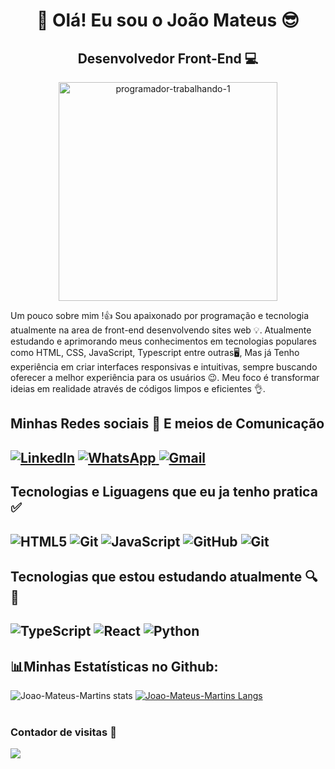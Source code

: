<h1 align= "center">👐 Olá! Eu sou o João Mateus 😎</h1>
 
  <h2 align= "center">Desenvolvedor Front-End 💻</h2>
     
  

<p align= "center"><img width="350" height="350" alt="programador-trabalhando-1" src="https://github.com/user-attachments/assets/05d51f19-10cb-47fa-9fd5-9026ee6bd990" /> </p>

<p> Um pouco sobre mim !👍 Sou apaixonado por programação e tecnologia atualmente na area de front-end  desenvolvendo sites web 💡. Atualmente estudando e aprimorando meus conhecimentos em tecnologias populares como HTML, CSS, JavaScript, Typescript entre outras🖥️, Mas já Tenho experiência em criar interfaces responsivas e intuitivas, sempre buscando oferecer a melhor experiência para os usuários 😉. Meu foco é transformar ideias em realidade através de códigos limpos e eficientes 👌. <p/>

<h2>Minhas Redes sociais 📧 E meios de Comunicação<h2/>

<a href="https://www.linkedin.com/in/jo%C3%A3o-mateus-martins-alves-454745290/"> ![LinkedIn](https://img.shields.io/badge/linkedin-%230077B5.svg?style=for-the-badge&logo=linkedin&logoColor=white)</a>
<a href="https://wa.link/qj54nm">![WhatsApp](https://img.shields.io/badge/WhatsApp-25D366?style=for-the-badge&logo=whatsapp&logoColor=white) </a>
<a href="https://joaomateusmartinsalves3556@gmail.com">![Gmail](https://img.shields.io/badge/Gmail-D14836?style=for-the-badge&logo=gmail&logoColor=white) </a>

<h2>Tecnologias e Liguagens que eu ja tenho pratica ✅<h2/> 
 
![HTML5](https://img.shields.io/badge/html5-%23E34F26.svg?style=for-the-badge&logo=html5&logoColor=white)
![Git](https://img.shields.io/badge/CSS-663399.svg?style=for-the-badge&logo=CSS&logoColor=white)
![JavaScript](https://img.shields.io/badge/javascript-%23323330.svg?style=for-the-badge&logo=javascript&logoColor=%23F7DF1E)
![GitHub](https://img.shields.io/badge/github-%23121011.svg?style=for-the-badge&logo=github&logoColor=white)
![Git](https://img.shields.io/badge/git-%23F05033.svg?style=for-the-badge&logo=git&logoColor=white)

<h2>Tecnologias que estou estudando atualmente 🔍📖<h2/>
 
![TypeScript](https://img.shields.io/badge/typescript-%23007ACC.svg?style=for-the-badge&logo=typescript&logoColor=white)
![React](https://img.shields.io/badge/React-61DAFB.svg?style=for-the-badge&logo=React&logoColor=black)
![Python](https://img.shields.io/badge/python-3670A0?style=for-the-badge&logo=python&logoColor=ffdd54)

 <h2> 📊Minhas  Estatísticas no Github: </h2>
 
![Joao-Mateus-Martins stats](https://github-readme-stats.vercel.app/api?username=Joao-Mateus-Martins&show_icons=true&theme=holi ) 
[![ Joao-Mateus-Martins Langs](https://github-readme-stats.vercel.app/api/top-langs/?username=Joao-Mateus-Martins&layout=donut&theme=dark)](https://github.com/anuraghazra/github-readme-stats)
<br>
<br>
<h3>Contador de visitas 👀</h3>

![](https://komarev.com/ghpvc/?username=Joao-Mateus-Martins-username&color=green)
